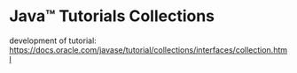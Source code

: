 # Java™ Tutorials Collections

development of tutorial:
https://docs.oracle.com/javase/tutorial/collections/interfaces/collection.html
